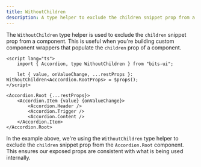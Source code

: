 ```yaml
---
title: WithoutChildren
description: A type helper to exclude the children snippet prop from a component.
---
```


The `WithoutChildren` type helper is used to exclude the `children` snippet prop from a component. This is useful when you're building custom component wrappers that populate the `children` prop of a component.

```svelte title="CustomAccordion.svelte"
<script lang="ts">
	import { Accordion, type WithoutChildren } from "bits-ui";

	let { value, onValueChange, ...restProps }: WithoutChildren<Acccordion.RootProps> = $props();
</script>

<Accordion.Root {...restProps}>
	<Accordion.Item {value} {onValueChange}>
		<Accordion.Header />
		<Accordion.Trigger />
		<Accordion.Content />
	</Accordion.Item>
</Accordion.Root>
```

In the example above, we're using the `WithoutChildren` type helper to exclude the `children` snippet prop from the `Accordion.Root` component. This ensures our exposed props are consistent with what is being used internally.
